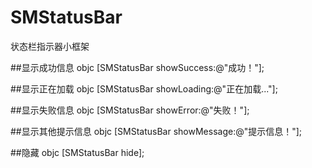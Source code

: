 # SMStatusBar
状态栏指示器小框架

##显示成功信息
objc
[SMStatusBar showSuccess:@"成功！"];


##显示正在加载
objc
[SMStatusBar showLoading:@"正在加载..."];


##显示失败信息
objc
[SMStatusBar showError:@"失败！"];


##显示其他提示信息
objc
[SMStatusBar showMessage:@"提示信息！"];


##隐藏
objc
[SMStatusBar hide];


